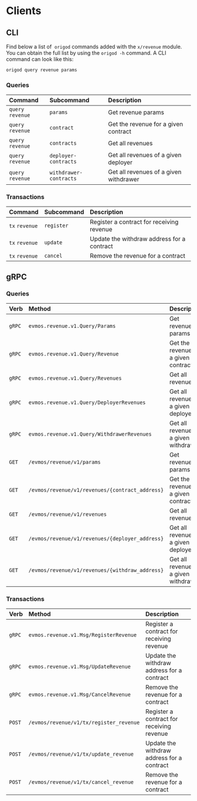 <!--
order: 8
-->

# Clients

## CLI

Find below a list of  `origod` commands added with the  `x/revenue` module. You can obtain the full list by using the `origod -h` command. A CLI command can look like this:

```bash
origod query revenue params
```

### Queries

| Command            | Subcommand             | Description                              |
| :----------------- | :--------------------- | :--------------------------------------- |
| `query` `revenue` | `params`               | Get revenue params                          |
| `query` `revenue` | `contract`             | Get the revenue for a given contract   |
| `query` `revenue` | `contracts`            | Get all revenues                       |
| `query` `revenue` | `deployer-contracts`   | Get all revenues of a given deployer   |
| `query` `revenue` | `withdrawer-contracts` | Get all revenues of a given withdrawer |

### Transactions

| Command         | Subcommand | Description                                |
| :-------------- | :--------- | :----------------------------------------- |
| `tx` `revenue` | `register` | Register a contract for receiving revenue     |
| `tx` `revenue` | `update`   | Update the withdraw address for a contract |
| `tx` `revenue` | `cancel`   | Remove the revenue for a contract        |

## gRPC

### Queries

| Verb   | Method                                            | Description                              |
| :----- | :------------------------------------------------ | :--------------------------------------- |
| `gRPC` | `evmos.revenue.v1.Query/Params`                  | Get revenue params                          |
| `gRPC` | `evmos.revenue.v1.Query/Revenue`                | Get the revenue for a given contract   |
| `gRPC` | `evmos.revenue.v1.Query/Revenues`               | Get all revenues                       |
| `gRPC` | `evmos.revenue.v1.Query/DeployerRevenues`       | Get all revenues of a given deployer   |
| `gRPC` | `evmos.revenue.v1.Query/WithdrawerRevenues`     | Get all revenues of a given withdrawer |
| `GET`  | `/evmos/revenue/v1/params`                       | Get revenue params                          |
| `GET`  | `/evmos/revenue/v1/revenues/{contract_address}`  | Get the revenue for a given contract   |
| `GET`  | `/evmos/revenue/v1/revenues`                    | Get all revenues                       |
| `GET`  | `/evmos/revenue/v1/revenues/{deployer_address}` | Get all revenues of a given deployer   |
| `GET`  | `/evmos/revenue/v1/revenues/{withdraw_address}` | Get all revenues of a given withdrawer |

### Transactions

| Verb   | Method                                     | Description                                |
| :----- | :----------------------------------------- | :----------------------------------------- |
| `gRPC` | `evmos.revenue.v1.Msg/RegisterRevenue`   | Register a contract for receiving revenue     |
| `gRPC` | `evmos.revenue.v1.Msg/UpdateRevenue`     | Update the withdraw address for a contract |
| `gRPC` | `evmos.revenue.v1.Msg/CancelRevenue`     | Remove the revenue for a contract        |
| `POST` | `/evmos/revenue/v1/tx/register_revenue` | Register a contract for receiving revenue     |
| `POST` | `/evmos/revenue/v1/tx/update_revenue`   | Update the withdraw address for a contract |
| `POST` | `/evmos/revenue/v1/tx/cancel_revenue`   | Remove the revenue for a contract        |
